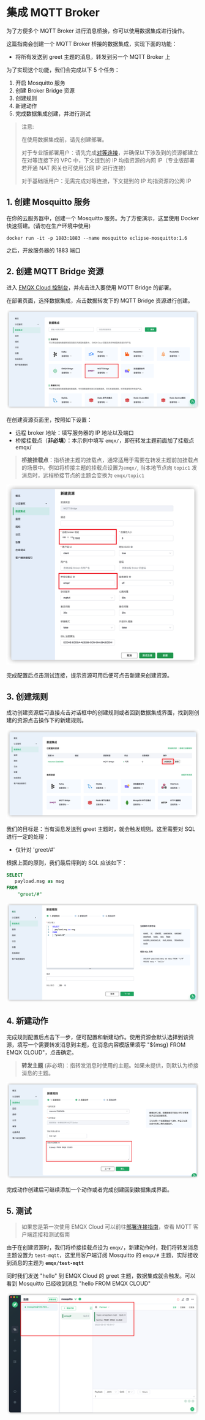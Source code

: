 # 集成 MQTT Broker

为了方便多个 MQTT Broker 进行消息桥接，你可以使用数据集成进行操作。

这篇指南会创建一个 MQTT Broker 桥接的数据集成，实现下面的功能：

- 将所有发送到 greet 主题的消息，转发到另一个 MQTT Broker 上

为了实现这个功能，我们会完成以下 5 个任务：

1. 开启 Mosquitto 服务
2. 创建 Broker Bridge 资源
3. 创建规则
4. 新建动作
5. 完成数据集成创建，并进行测试

>注意:
>
>在使用数据集成前，请先创建部署。
>
>对于专业版部署用户：请先完成[对等连接](../deployments/vpc_peering.md)，并确保以下涉及到的资源都建立在对等连接下的 VPC 中，下文提到的 IP 均指资源的内网 IP（专业版部署若开通 NAT 网关也可使用公网 IP 进行连接）
>
>对于基础版用户：无需完成对等连接，下文提到的 IP 均指资源的公网 IP

## 1. 创建 Mosquitto 服务

在你的云服务器中，创建一个 Mosquitto 服务。为了方便演示，这里使用 Docker 快速搭建。(请勿在生产环境中使用)

```shell
docker run -it -p 1883:1883 --name mosquitto eclipse-mosquitto:1.6
```

之后，开放服务器的 1883 端口

## 2. 创建 MQTT Bridge 资源

进入 [EMQX Cloud 控制台](https://cloud.emqx.com/console/)，并点击进入要使用 MQTT Bridge 的部署。

在部署页面，选择数据集成，点击数据转发下的 MQTT Bridge 资源进行创建。

![数据集成页](./_assets/data_integrations_mqtt_bridge.png)

在创建资源页面里，按照如下设置：

- 远程 broker 地址：填写服务器的 IP 地址以及端口
- 桥接挂载点（**非必填**）：本示例中填写 `emqx/`，即在转发主题前面加了挂载点 emqx/

>**桥接挂载点**：指桥接主题的挂载点，通常适用于需要在转发主题前加挂载点的场景中。例如将桥接主题的挂载点设置为`emqx/`, 当本地节点向 `topic1` 发消息时，远程桥接节点的主题会变换为 `emqx/topic1`

![资源创建页](./_assets/create_mqtt_bridge_resource.png)

完成配置后点击测试连接，提示资源可用后便可点击新建来创建资源。

## 3. 创建规则

成功创建资源后可直接点击对话框中的创建规则或者回到数据集成界面，找到刚创建的资源点击操作下的新建规则。

![规则创建1](./_assets/mqtt_bridge_create_rule_1.png)

我们的目标是：当有消息发送到 greet 主题时，就会触发规则。这里需要对 SQL 进行一定的处理：

- 仅针对 'greet/#'

根据上面的原则，我们最后得到的 SQL 应该如下：

```sql
SELECT
   payload.msg as msg
FROM
    "greet/#"
```

![规则创建2](./_assets/mqtt_bridge_create_rule_2.png)

## 4. 新建动作

完成规则配置后点击下一步，便可配置和新建动作。使用资源会默认选择到该资源，填写一个需要转发消息到主题，在消息内容模版里填写 "${msg} FROM EMQX CLOUD"，点击确定。
>**转发主题** (非必填)：指转发消息时使用的主题。如果未提供，则默认为桥接消息的主题。

![规则创建3](./_assets/mqtt_bridge_create_rule_3.png)

完成动作创建后可继续添加一个动作或者完成创建回到数据集成界面。

## 5. 测试

>如果您是第一次使用 EMQX Cloud 可以前往[部署连接指南](../connect_to_deployments/overview.md)，查看 MQTT 客户端连接和测试指南

由于在创建资源时，我们将桥接挂载点设为 `emqx/`，新建动作时，我们将转发消息主题设置为 `test-mqtt`，这里用客户端订阅 Mosquitto 的 `emqx/#` 主题，实际接收到消息的主题为 **`emqx/test-mqtt`**

同时我们发送 "hello" 到 EMQX Cloud 的 greet 主题，数据集成就会触发。可以看到 Mosquitto 已经收到消息 "hello FROM EMQX CLOUD"

![收到转发的消息](./_assets/mqtt_bridge_test.png)
